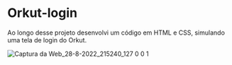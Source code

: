 # Orkut-login
Ao longo desse projeto desenvolvi um código em HTML e CSS, simulando uma tela de login do Orkut.

![Captura da Web_28-8-2022_215240_127 0 0 1](https://user-images.githubusercontent.com/110244419/187103045-fcf14338-914e-405a-9eaf-cfa907b21c13.jpeg)
